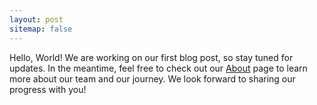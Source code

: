 ```yaml
---
layout: post
sitemap: false
---
```


Hello, World! We are working on our first blog post, so stay tuned for updates. In the meantime, feel free to check out our [About](/4out5blog/about/index) page to learn more about our team and our journey. We look forward to sharing our progress with you!
```